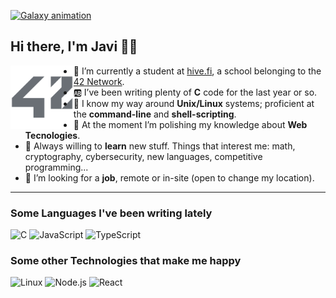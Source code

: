 [![Galaxy animation](https://github.com/lifeBalance/lifeBalance/blob/main/universe.gif)](https://www.linkedin.com/)
<!-- update with my linkedin account once created -->

## Hi there, I'm Javi 🖖🏼

<a href="https://42.fr/en/network-42/"><img align="left" width="20%" margin-right="15%" src="https://github.com/lifeBalance/lifeBalance/blob/main/42.png"></a>

* 🐝 I’m currently a student at [hive.fi](https://www.hive.fi/en/), a school belonging to the [42 Network](https://42.fr/en/network-42/).
* 🆎 I’ve been writing plenty of **C** code for the last year or so.
* 🐚 I know my way around **Unix/Linux** systems; proficient at the **command-line** and **shell-scripting**.
* 🌱 At the moment I’m polishing my knowledge about **Web Tecnologies**.
* 🔎 Always willing to **learn** new stuff. Things that interest me: math, cryptography, cybersecurity, new languages, competitive programming...
* 👯 I’m looking for a **job**, remote or in-site (open to change my location).

---

### Some Languages I've been writing lately

![C](https://img.shields.io/badge/-C-000?&logo=C)
![JavaScript](https://img.shields.io/badge/-JavaScript-000?&logo=JavaScript)
![TypeScript](https://img.shields.io/badge/-TypeScript-000?&logo=TypeScript)

### Some other Technologies that make me happy

![Linux](https://img.shields.io/badge/-Linux-000?&logo=Linux)
![Node.js](https://img.shields.io/badge/-Node.js-000?&logo=node.js)
![React](https://img.shields.io/badge/-React-000?&logo=React)

<!--
**lifeBalance/lifeBalance** is a ✨ _special_ ✨ repository because its `README.md` (this file) appears on your GitHub profile.

Here are some ideas to get you started:

- 🤔 I’m looking for help with ...
- 💬 Ask me about ...
- 📫 How to reach me: ...
- 😄 Pronouns: ...
- ⚡ Fun fact: ...
-->
